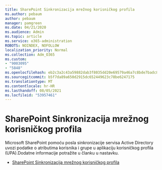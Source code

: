 ```yaml
---
title: SharePoint Sinkronizacija mrežnog korisničkog profila
ms.author: pebaum
author: pebaum
manager: pamgreen
ms.date: 04/21/2020
ms.audience: Admin
ms.topic: article
ms.service: o365-administration
ROBOTS: NOINDEX, NOFOLLOW
localization_priority: Normal
ms.collection: Adm_O365
ms.custom:
- "9003095"
- "5848"
ms.openlocfilehash: eb2c3a2c43a59882dab3f8035dd20e69579a46a7c8bde7badc80310a1ab57f6e
ms.sourcegitcommit: b5f7da89a650d2915dc652449623c78be6247175
ms.translationtype: MT
ms.contentlocale: hr-HR
ms.lasthandoff: 08/05/2021
ms.locfileid: "53957461"
---
```

# <a name="sharepoint-online-user-profile-synchronization"></a>SharePoint Sinkronizacija mrežnog korisničkog profila

Microsoft SharePoint pomoću posla sinkronizacije servisa Active Directory uvozi podatke o atributima korisnika i grupe u aplikaciju korisničkog profila (UPA).Dodatne informacije potražite u članku u nastavku.

- [SharePoint Sinkronizacija mrežnog korisničkog profila](https://docs.microsoft.com/sharepoint/user-profile-sync)
